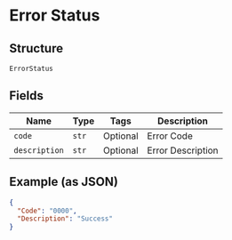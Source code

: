 
# Error Status

## Structure

`ErrorStatus`

## Fields

| Name | Type | Tags | Description |
|  --- | --- | --- | --- |
| `code` | `str` | Optional | Error Code |
| `description` | `str` | Optional | Error Description |

## Example (as JSON)

```json
{
  "Code": "0000",
  "Description": "Success"
}
```

